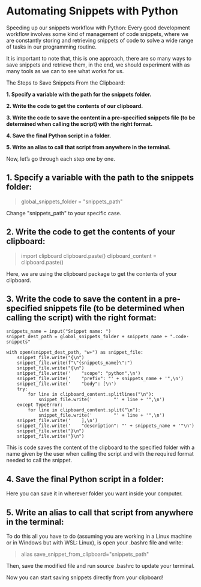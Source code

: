 # Automating Snippets with Python

Speeding up our snippets workflow with Python: Every good development workflow involves some kind of management of code snippets, where we are constantly storing and retrieving snippets of code to solve a wide range of tasks in our programming routine.

It is important to note that, this is one approach, there are so many ways to save snippets and retrieve them, in the end, we should experiment with as many tools as we can to see what works for us.

The Steps to Save Snippets From the Clipboard:

  **1. Specify a variable with the path for the snippets folder.**

  **2. Write the code to get the contents of our clipboard.**

  **3. Write the code to save the content in a pre-specified snippets file (to be determined when calling the script) with the right format.**

  **4. Save the final Python script in a folder.**

  **5. Write an alias to call that script from anywhere in the terminal.**

Now, let’s go through each step one by one.

## 1. Specify a variable with the path to the snippets folder:

> global_snippets_folder = "snippets_path" 

Change "snippets_path" to your specific case.

## 2. Write the code to get the contents of your clipboard:

> import clipboard
> clipboard.paste()
> clipboard_content = clipboard.paste()

Here, we are using the clipboard package to get the contents of your clipboard.

## 3. Write the code to save the content in a pre-specified snippets file (to be determined when calling the script) with the right format:
```
snippets_name = input("Snippet name: ")
snippet_dest_path = global_snippets_folder + snippets_name + ".code-snippets"

with open(snippet_dest_path, "w+") as snippet_file:
    snippet_file.write("{\n")
    snippet_file.write(f"\"{snippets_name}\":")
    snippet_file.write("{\n")
    snippet_file.write('    "scope": "python",\n')
    snippet_file.write('    "prefix": "' + snippets_name + '",\n')
    snippet_file.write('    "body": [\n')
    try:
        for line in clipboard_content.splitlines("\n"):
            snippet_file.write('        "' + line + '",\n')
    except TypeError:
        for line in clipboard_content.split("\n"):
            snippet_file.write('        "' + line + '",\n')
    snippet_file.write('    ],\n')
    snippet_file.write('    "description": "' + snippets_name + '"\n')
    snippet_file.write("}\n")
    snippet_file.write("}\n")
```
This is code saves the content of the clipboard to the specified folder with a name given by the user when calling the script and with the required format needed to call the snippet.
    
## 4. Save the final Python script in a folder:

Here you can save it in wherever folder you want inside your computer.

## 5. Write an alias to call that script from anywhere in the terminal:

To do this all you have to do (assuming you are working in a Linux machine or in Windows but with WSL: Linux), is open your .bashrc file and write:

> alias save_snippet_from_clipboard="snippets_path"

Then, save the modified file and run source .bashrc to update your terminal.

Now you can start saving snippets directly from your clipboard!
